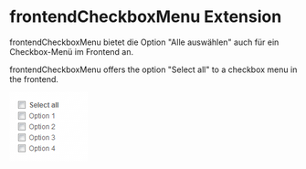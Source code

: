frontendCheckboxMenu Extension
==============================

frontendCheckboxMenu bietet die Option "Alle auswählen" auch für ein Checkbox-Menü im Frontend an.

frontendCheckboxMenu offers the option "Select all" to a checkbox menu in the frontend.

![frontendCheckboxMenu](frontendCheckboxMenu.png)